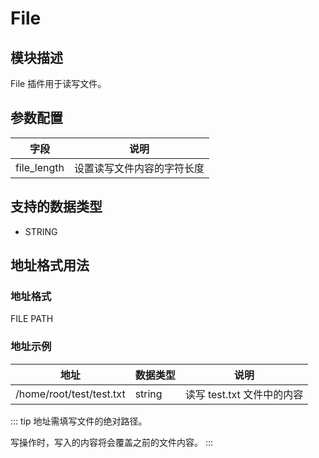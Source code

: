 # File

## 模块描述

File 插件用于读写文件。

## 参数配置

| 字段         | 说明                  |
| ----------- | --------------------- |
| file_length | 设置读写文件内容的字符长度 |

## 支持的数据类型

* STRING

## 地址格式用法

### 地址格式

<span v-pre>FILE PATH</span>

### 地址示例

| 地址                      | 数据类型 | 说明                     |
| ------------------------ | ------ | ------------------------ |
| /home/root/test/test.txt | string | 读写 test.txt 文件中的内容 |

::: tip
地址需填写文件的绝对路径。

写操作时，写入的内容将会覆盖之前的文件内容。
:::
